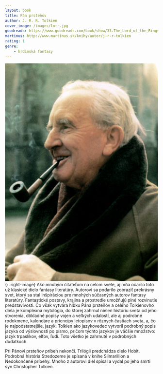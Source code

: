 ```yaml
---
layout: book
title: Pán prsteňov
author: J. R. R. Tolkien
cover_image: /images/lotr.jpg
goodreads: https://www.goodreads.com/book/show/33.The_Lord_of_the_Rings
martinus: http://www.martinus.sk/knihy/autor/j-r-r-tolkien
rating: 1
genre: 
    - hrdinská fantasy
---
```


![J.R.R. Tolkien](/images/tolkien.jpg "J. R. R. Tolkien"){: .right-image}
Ako mnohým čitateľom na celom svete, aj mňa očarilo toto už klasické dielo fantasy literatúry. Autorovi sa podarilo zobraziť prekrásny svet, ktorý sa stal inšpiráciou pre mnohých súčasných autorov fantasy literatúry. Fantastické postavy, krajina a prostredie umožňujú plné rozvinutie predstavivosti. Čo však vytvára hĺbku Pána prsteňov a celého Tolkienovho diela je komplexná mytológia, do ktorej zahrnul nielen históriu sveta od jeho stvorenia, dôkladné popisy vojen a veľkých udalostí, ale aj podrobné rodokmene, kalendáre a pricncípy letopisov v rôznych častiach sveta, a, čo je najpodstatnejšie, jazyk. Tolkien ako jazykovedec vytvoril podrobný popis jazyka od výslovnosti po písmo, pričom týchto jazykov je väčšie množstvo: jazyk trpaslíkov, elfov, ľudí. Toto všetko je zahrnuté v podrobných dodatkoch.

Pri Pánovi prsteňov príbeh nekončí. Trilógii predchádza dielo Hobit. Podrobná história Stredozeme je spísaná v knihe Silmarillion a Nedokončené príbehy. Mnoho z autorovi diel spísal a vydal po jeho smrti syn Christopher Tolkien.
